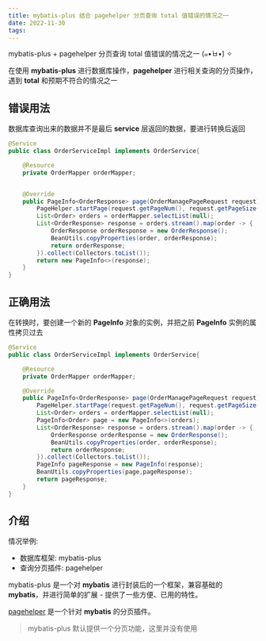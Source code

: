 ```yaml
---
title: mybatis-plus 结合 pagehelper 分页查询 total 值错误的情况之一
date: 2022-11-30
tags:
---
```


mybatis-plus + pagehelper 分页查询 total 值错误的情况之一 (๑•̀ㅂ•́) ✧

<!-- more --> 

在使用 **mybatis-plus** 进行数据库操作，**pagehelper** 进行相关查询的分页操作，遇到 **total** 和预期不符合的情况之一

## 错误用法

数据库查询出来的数据并不是最后 **service** 层返回的数据，要进行转换后返回

```java
@Service
public class OrderServiceImpl implements OrderService{

    @Resource
    private OrderMapper orderMapper;


    @Override
    public PageInfo<OrderResponse> page(OrderManagePageRequest request) {
        PageHelper.startPage(request.getPageNum(), request.getPageSize());
        List<Order> orders = orderMapper.selectList(null);
        List<OrderResponse> response = orders.stream().map(order -> {
            OrderResponse orderResponse = new OrderResponse();
            BeanUtils.copyProperties(order, orderResponse);
            return orderResponse;
        }).collect(Collectors.toList());
        return new PageInfo<>(response);
    }
}

```

## 正确用法

在转换时，要创建一个新的 **PageInfo** 对象的实例，并把之前 **PageInfo** 实例的属性拷贝过去

```java
@Service
public class OrderServiceImpl implements OrderService{

    @Resource
    private OrderMapper orderMapper;

    @Override
    public PageInfo<OrderResponse> page(OrderManagePageRequest request) {
        PageHelper.startPage(request.getPageNum(), request.getPageSize());
        List<Order> orders = orderMapper.selectList(null);
        PageInfo<Order> page = new PageInfo<>(orders);
        List<OrderResponse> response = orders.stream().map(order -> {
            OrderResponse orderResponse = new OrderResponse();
            BeanUtils.copyProperties(order, orderResponse);
            return orderResponse;
        }).collect(Collectors.toList());
        PageInfo pageResponse = new PageInfo(response);
        BeanUtils.copyProperties(page,pageResponse);
        return pageResponse;
    }
}

```

## 介绍

情况举例:

- 数据库框架: mybatis-plus
- 查询分页插件: pagehelper

mybatis-plus 是一个对 **mybatis** 进行封装后的一个框架，兼容基础的 **mybatis**，并进行简单的扩展 - 提供了一些方便、已用的特性。

[pagehelper](https://github.com/pagehelper/Mybatis-PageHelper) 是一个针对 **mybatis** 的分页插件。

> mybatis-plus 默认提供一个分页功能，这里并没有使用

